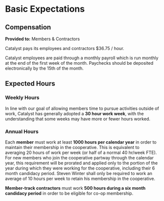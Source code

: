 # Basic Expectations

## Compensation

**Provided to:** Members & Contractors

Catalyst pays its employees and contractors $36.75 / hour.

Catalyst employees are paid through a monthly payroll which is run monthly at the end of the first week of the month. Paychecks should be deposited electronically by the 15th of the month.

## Expected Hours

### Weekly Hours

In line with our goal of allowing members time to pursue activities outside of work, Catalyst has generally adopted a **30 hour work week**, with the understanding that some weeks may have more or fewer hours worked.

### Annual Hours

Each **member** must work at least **1000 hours per calendar year** in order to maintain their membership in the cooperative. This is equivalent to averaging 20 hours of work per week (or half of a normal 40 hr/week FTE). For new members who join the cooperative partway through the calendar year, this requirement will be prorated and applied only to the portion of the year during which they were working for the cooperative, including their 6 month candidacy period. Steven Winter shall only be required to work an average of 10 hours per week to retain his membership in the cooperative.

**Member-track contractors** must work **500 hours during a six month candidacy period** in order to be eligible for co-op membership.
